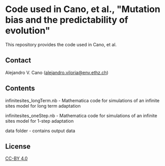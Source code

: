 # Code used in Cano, et al., "Mutation bias and the predictability of evolution" 

This repository provides the code used in Cano, et al.  

## Contact 

Alejandro V. Cano (alejandro.viloria@env.ethz.ch)

## Contents 

infinitesites_longTerm.nb - Mathematica code for simulations of an infinite sites model for long term adaptation

infinitesites_oneStep.nb - Mathematica code for simulations of an infinite sites model for 1-step adaptation

data folder - contains output data

## License 

[CC-BY 4.0](https://creativecommons.org/licenses/by/4.0/)
